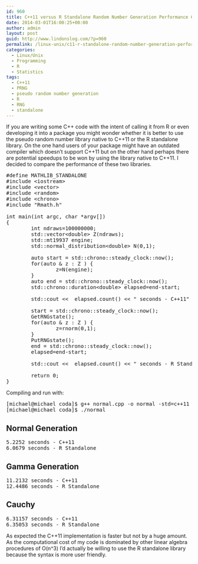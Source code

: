 ```yaml
---
id: 960
title: C++11 versus R Standalone Random Number Generation Performance Comparison
date: 2014-03-01T16:00:25+00:00
author: admin
layout: post
guid: http://www.lindonslog.com/?p=960
permalink: /linux-unix/c11-r-standalone-random-number-generation-performance-comparison/
categories:
  - Linux/Unix
  - Programming
  - R
  - Statistics
tags:
  - C++11
  - PRNG
  - pseudo random number generation
  - R
  - RNG
  - standalone
---
```

If you are writing some C++ code with the intent of calling it from R or even developing it into a package you might wonder whether it is better to use the pseudo random number library native to C++11 or the R standalone library. On the one hand users of your package might have an outdated compiler which doesn&#8217;t support C++11 but on the other hand perhaps there are potential speedups to be won by using the <random> library native to C++11. I decided to compare the performance of these two libraries.

<pre class="brush: cpp; title: ; notranslate" title="">#define MATHLIB_STANDALONE
#include &lt;iostream&gt;
#include &lt;vector&gt;
#include &lt;random&gt;
#include &lt;chrono&gt;
#include "Rmath.h"

int main(int argc, char *argv[])
{
        int ndraws=100000000;
        std::vector&lt;double&gt; Z(ndraws);
        std::mt19937 engine;
        std::normal_distribution&lt;double&gt; N(0,1);

        auto start = std::chrono::steady_clock::now();
        for(auto & z : Z ) {
                z=N(engine);
        }
        auto end = std::chrono::steady_clock::now();
        std::chrono::duration&lt;double&gt; elapsed=end-start;

        std::cout &lt;&lt;  elapsed.count() &lt;&lt; " seconds - C++11" &lt;&lt; std::endl;

        start = std::chrono::steady_clock::now();
        GetRNGstate();
        for(auto & z : Z ) {
                z=rnorm(0,1);
        }
        PutRNGstate();
        end = std::chrono::steady_clock::now();
        elapsed=end-start;

        std::cout &lt;&lt;  elapsed.count() &lt;&lt; " seconds - R Standalone" &lt;&lt; std::endl;

        return 0;
}
</pre>

Compiling and run with:

<pre class="brush: bash; title: ; notranslate" title="">[michael@michael coda]$ g++ normal.cpp -o normal -std=c++11 -O3 -lRmath
[michael@michael coda]$ ./normal 
</pre>

## Normal Generation

<pre class="brush: bash; title: ; notranslate" title="">5.2252 seconds - C++11
6.0679 seconds - R Standalone
</pre>

## Gamma Generation

<pre class="brush: bash; title: ; notranslate" title="">11.2132 seconds - C++11
12.4486 seconds - R Standalone
</pre>

## Cauchy

<pre class="brush: bash; title: ; notranslate" title="">6.31157 seconds - C++11
6.35053 seconds - R Standalone
</pre>

As expected the C++11 implementation is faster but not by a huge amount. As the computational cost of my code is dominated by other linear algebra procedures of O(n^3) I&#8217;d actually be willing to use the R standalone library because the syntax is more user friendly.